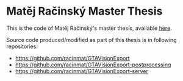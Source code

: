 # Matěj Račinský Master Thesis

This is the code of Matěj Račinský's master thesis, available [here](https://dspace.cvut.cz/handle/10467/76430).

Source code produced/modified as part of this thesis is in following repositories:
- https://github.com/racinmat/GTAVisionExport
- https://github.com/racinmat/GTAVisionExport-postprocessing
- https://github.com/racinmat/GTAVisionExport-server

